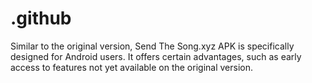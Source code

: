 # .github
Similar to the original version, Send The Song.xyz APK is specifically designed for Android users. It offers certain advantages, such as early access to features not yet available on the original version.
